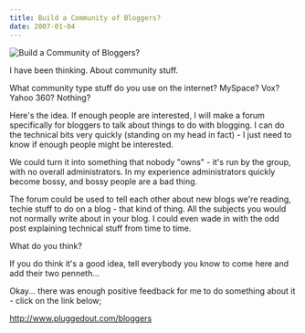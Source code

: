```yaml
---
title: Build a Community of Bloggers?
date: 2007-01-04
---
```


![Build a Community of Bloggers?](https://source.unsplash.com/l7dbl-sUg3k/1600x900)

I have been thinking. About community stuff.

What community type stuff do you use on the internet? MySpace? Vox? Yahoo 360? Nothing?

Here's the idea. If enough people are interested, I will make a forum specifically for bloggers to talk about things to do with blogging. I can do the technical bits very quickly (standing on my head in fact) - I just need to know if enough people might be interested.

We could turn it into something that nobody "owns" - it's run by the group, with no overall administrators. In my experience administrators quickly become bossy, and bossy people are a bad thing.

The forum could be used to tell each other about new blogs we're reading, techie stuff to do on a blog - that kind of thing. All the subjects you would not normally write about in your blog. I could even wade in with the odd post explaining technical stuff from time to time.

What do you think?

If you do think it's a good idea, tell everybody you know to come here and add their two penneth...

Okay... there was enough positive feedback for me to do something about it - click on the link below;

http://www.pluggedout.com/bloggers